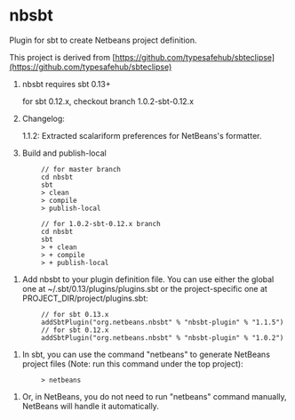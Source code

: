 nbsbt
=====

Plugin for sbt to create Netbeans project definition.

This project is derived from [https://github.com/typesafehub/sbteclipse](https://github.com/typesafehub/sbteclipse)

1. nbsbt requires sbt 0.13+

   for sbt 0.12.x, checkout branch 1.0.2-sbt-0.12.x

1. Changelog:

   1.1.2: Extracted scalariform preferences for NetBeans's formatter.

1. Build and publish-local
```
        // for master branch
        cd nbsbt
        sbt
        > clean
        > compile
        > publish-local 

        // for 1.0.2-sbt-0.12.x branch
        cd nbsbt
        sbt 
        > + clean 
        > + compile 
        > + publish-local
```
1. Add nbsbt to your plugin definition file. You can use either the global one at ~/.sbt/0.13/plugins/plugins.sbt or the project-specific one at PROJECT_DIR/project/plugins.sbt:
```
        // for sbt 0.13.x
        addSbtPlugin("org.netbeans.nbsbt" % "nbsbt-plugin" % "1.1.5")
        // for sbt 0.12.x
        addSbtPlugin("org.netbeans.nbsbt" % "nbsbt-plugin" % "1.0.2")
```
1. In sbt, you can use the command "netbeans" to generate NetBeans project files (Note: run this command under the top project):
```
        > netbeans
```
1. Or, in NetBeans, you do not need to run "netbeans" command manually, NetBeans will handle it automatically.
